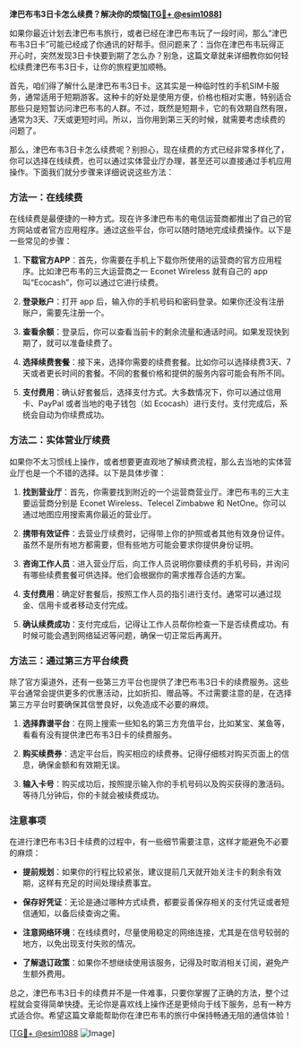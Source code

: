 **津巴布韦3日卡怎么续费？解决你的烦恼[[TG💪+ @esim1088](https://t.me/s/esim1088)]**

如果你最近计划去津巴布韦旅行，或者已经在津巴布韦玩了一段时间，那么“津巴布韦3日卡”可能已经成了你通讯的好帮手。但问题来了：当你在津巴布韦玩得正开心时，突然发现3日卡快要到期了怎么办？别急，这篇文章就来详细教你如何轻松续费津巴布韦3日卡，让你的旅程更加顺畅。

首先，咱们得了解什么是津巴布韦3日卡。这其实是一种临时性的手机SIM卡服务，通常适用于短期游客。这种卡的好处是使用方便，价格也相对实惠，特别适合那些只是短暂访问津巴布韦的人群。不过，既然是短期卡，它的有效期自然有限，通常为3天、7天或更短时间。所以，当你用到第三天的时候，就需要考虑续费的问题了。

那么，津巴布韦3日卡怎么续费呢？别担心，现在续费的方式已经非常多样化了，你可以选择在线续费，也可以通过实体营业厅办理，甚至还可以直接通过手机应用操作。下面我们就分步骤来详细说说这些方法：

### 方法一：在线续费

在线续费是最便捷的一种方式。现在许多津巴布韦的电信运营商都推出了自己的官方网站或者官方应用程序。通过这些平台，你可以随时随地完成续费操作。以下是一些常见的步骤：

1. **下载官方APP**：首先，你需要在手机上下载你所使用的运营商的官方应用程序。比如津巴布韦的三大运营商之一 Econet Wireless 就有自己的 app 叫“Ecocash”，你可以通过它进行续费。

2. **登录账户**：打开 app 后，输入你的手机号码和密码登录。如果你还没有注册账户，需要先注册一个。

3. **查看余额**：登录后，你可以查看当前卡的剩余流量和通话时间。如果发现快到期了，就可以准备续费了。

4. **选择续费套餐**：接下来，选择你需要的续费套餐。比如你可以选择续费3天、7天或者更长时间的套餐。不同的套餐价格和提供的服务内容可能会有所不同。

5. **支付费用**：确认好套餐后，选择支付方式。大多数情况下，你可以通过信用卡、PayPal 或者当地的电子钱包（如 Ecocash）进行支付。支付完成后，系统会自动为你续费成功。

### 方法二：实体营业厅续费

如果你不太习惯线上操作，或者想要更直观地了解续费流程，那么去当地的实体营业厅也是一个不错的选择。以下是具体步骤：

1. **找到营业厅**：首先，你需要找到附近的一个运营商营业厅。津巴布韦的三大主要运营商分别是 Econet Wireless、Telecel Zimbabwe 和 NetOne。你可以通过地图应用搜索离你最近的营业厅。

2. **携带有效证件**：去营业厅续费时，记得带上你的护照或者其他有效身份证件。虽然不是所有地方都需要，但有些地方可能会要求你提供身份证明。

3. **咨询工作人员**：进入营业厅后，向工作人员说明你要续费的手机号码，并询问有哪些续费套餐可供选择。他们会根据你的需求推荐合适的方案。

4. **支付费用**：确定好套餐后，按照工作人员的指引进行支付。通常可以通过现金、信用卡或者移动支付完成。

5. **确认续费成功**：支付完成后，记得让工作人员帮你检查一下是否续费成功。有时候可能会遇到网络延迟等问题，确保一切正常后再离开。

### 方法三：通过第三方平台续费

除了官方渠道外，还有一些第三方平台也提供了津巴布韦3日卡的续费服务。这些平台通常会提供更多的优惠活动，比如折扣、赠品等。不过需要注意的是，在选择第三方平台时要确保其信誉良好，以免造成不必要的麻烦。

1. **选择靠谱平台**：在网上搜索一些知名的第三方充值平台，比如某宝、某鱼等，看看有没有提供津巴布韦3日卡的续费服务。

2. **购买续费券**：选定平台后，购买相应的续费券。记得仔细核对购买页面上的信息，确保金额和有效期无误。

3. **输入卡号**：购买成功后，按照提示输入你的手机号码以及购买获得的激活码。等待几分钟后，你的卡就会被续费成功。

### 注意事项

在进行津巴布韦3日卡续费的过程中，有一些细节需要注意，这样才能避免不必要的麻烦：

- **提前规划**：如果你的行程比较紧张，建议提前几天就开始关注卡的剩余有效期，这样有充足的时间处理续费事宜。
  
- **保存好凭证**：无论是通过哪种方式续费，都要妥善保存相关的支付凭证或者短信通知，以备后续查询之需。

- **注意网络环境**：在线续费时，尽量使用稳定的网络连接，尤其是在信号较弱的地方，以免出现支付失败的情况。

- **了解退订政策**：如果你不想继续使用该服务，记得及时取消相关订阅，避免产生额外费用。

总之，津巴布韦3日卡的续费并不是一件难事，只要你掌握了正确的方法，整个过程就会变得简单快捷。无论你是喜欢线上操作还是更倾向于线下服务，总有一种方式适合你。希望这篇文章能帮助你在津巴布韦的旅行中保持畅通无阻的通信体验！

[[TG💪+ @esim1088](https://t.me/s/esim1088) ![Image](https://i.postimg.cc/4NQfJmqS/Snipaste-2025-05-13-00-14-12.png)]